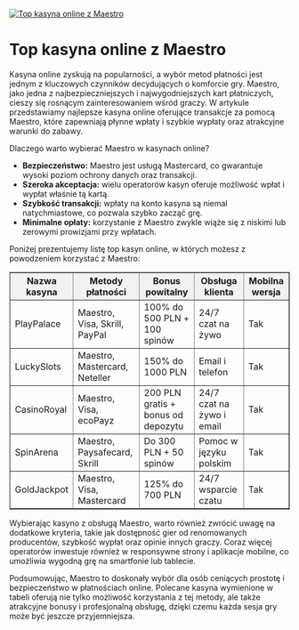 [![Top kasyna online z Maestro](https://123-caf.pages.dev/gitsignup.png)](https://vrmoo.ru/Bt82HjjY)

<h1>Top kasyna online z Maestro</h1> <p>Kasyna online zyskują na popularności, a wybór metod płatności jest jednym z kluczowych czynników decydujących o komforcie gry. Maestro, jako jedna z najbezpieczniejszych i najwygodniejszych kart płatniczych, cieszy się rosnącym zainteresowaniem wśród graczy. W artykule przedstawiamy najlepsze kasyna online oferujące transakcje za pomocą Maestro, które zapewniają płynne wpłaty i szybkie wypłaty oraz atrakcyjne warunki do zabawy.</p>  <p>Dlaczego warto wybierać Maestro w kasynach online?</p> <ul>   <li><strong>Bezpieczeństwo:</strong> Maestro jest usługą Mastercard, co gwarantuje wysoki poziom ochrony danych oraz transakcji.</li>   <li><strong>Szeroka akceptacja:</strong> wielu operatorów kasyn oferuje możliwość wpłat i wypłat właśnie tą kartą.</li>   <li><strong>Szybkość transakcji:</strong> wpłaty na konto kasyna są niemal natychmiastowe, co pozwala szybko zacząć grę.</li>   <li><strong>Minimalne opłaty:</strong> korzystanie z Maestro zwykle wiąże się z niskimi lub zerowymi prowizjami przy wpłatach.</li> </ul>  <p>Poniżej prezentujemy listę top kasyn online, w których możesz z powodzeniem korzystać z Maestro:</p>  <table border="1" cellpadding="8" cellspacing="0" style="border-collapse: collapse; width: 100%; max-width: 700px;">   <thead>     <tr style="background-color: #f2f2f2;">       <th>Nazwa kasyna</th>       <th>Metody płatności</th>       <th>Bonus powitalny</th>       <th>Obsługa klienta</th>       <th>Mobilna wersja</th>     </tr>   </thead>   <tbody>     <tr>       <td>PlayPalace</td>       <td>Maestro, Visa, Skrill, PayPal</td>       <td>100% do 500 PLN + 100 spinów</td>       <td>24/7 czat na żywo</td>       <td>Tak</td>     </tr>     <tr>       <td>LuckySlots</td>       <td>Maestro, Mastercard, Neteller</td>       <td>150% do 1000 PLN</td>       <td>Email i telefon</td>       <td>Tak</td>     </tr>     <tr>       <td>CasinoRoyal</td>       <td>Maestro, Visa, ecoPayz</td>       <td>200 PLN gratis + bonus od depozytu</td>       <td>24/7 czat na żywo i email</td>       <td>Tak</td>     </tr>     <tr>       <td>SpinArena</td>       <td>Maestro, Paysafecard, Skrill</td>       <td>Do 300 PLN + 50 spinów</td>       <td>Pomoc w języku polskim</td>       <td>Tak</td>     </tr>     <tr>       <td>GoldJackpot</td>       <td>Maestro, Visa, Mastercard</td>       <td>125% do 700 PLN</td>       <td>24/7 wsparcie czatu</td>       <td>Tak</td>     </tr>   </tbody> </table>  <p>Wybierając kasyno z obsługą Maestro, warto również zwrócić uwagę na dodatkowe kryteria, takie jak dostępność gier od renomowanych producentów, szybkość wypłat oraz opinie innych graczy. Coraz więcej operatorów inwestuje również w responsywne strony i aplikacje mobilne, co umożliwia wygodną grę na smartfonie lub tablecie.</p>  <p>Podsumowując, Maestro to doskonały wybór dla osób ceniących prostotę i bezpieczeństwo w płatnościach online. Polecane kasyna wymienione w tabeli oferują nie tylko możliwość korzystania z tej metody, ale także atrakcyjne bonusy i profesjonalną obsługę, dzięki czemu każda sesja gry może być jeszcze przyjemniejsza.</p>